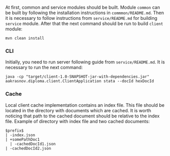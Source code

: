 At first, common and service modules should be built.
Module `common` can be built by following the installation 
instructions in `commmon/README.md`. Then it is necessary to
follow instructions from `service/README.md` for building
`service` module. After that the next command should 
be run to build `client` module:
```shell
mvn clean install
```

### CLI
Initially, you need to run server following guide from
`service/README.md`. It is necessary to run the next command:
```shell
java -cp "target/client-1.0-SNAPSHOT-jar-with-dependencies.jar" aakrasnov.diploma.client.ClientApplication stata --docId hexDocId
```

### Cache
Local client cache implementation contains an index file.
This file should be located in the directory with documents
which are cached. It is worth noticing that path to the 
cached document should be relative to the index file. 
Example of directory with index file and two cached 
documents: 
```
$prefix$
| -index.json
| +somePathDoc1
  | -cachedDocId1.json
| -cachedDocId2.json
```
